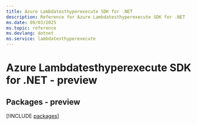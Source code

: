 ```yaml
---
title: Azure Lambdatesthyperexecute SDK for .NET
description: Reference for Azure Lambdatesthyperexecute SDK for .NET
ms.date: 09/03/2025
ms.topic: reference
ms.devlang: dotnet
ms.service: lambdatesthyperexecute
---
```

# Azure Lambdatesthyperexecute SDK for .NET - preview
## Packages - preview
[!INCLUDE [packages](lambdatesthyperexecute-index.md)]